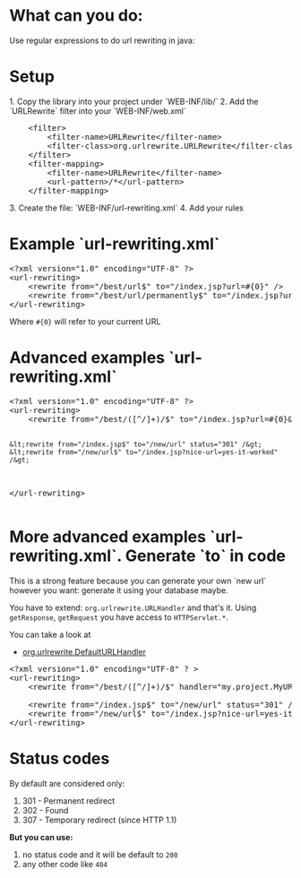 What can you do:
=======

Use regular expressions to do url rewriting in java:

<h1>Setup</h1>
1. Copy the library into your project under `WEB-INF/lib/`
2. Add the `URLRewrite` filter into your `WEB-INF/web.xml`
<pre>
	&lt;filter&gt;
		&lt;filter-name&gt;URLRewrite&lt;/filter-name&gt;
		&lt;filter-class&gt;org.urlrewrite.URLRewrite&lt;/filter-class&gt;
	&lt;/filter&gt;
	&lt;filter-mapping&gt;
		&lt;filter-name&gt;URLRewrite&lt;/filter-name&gt;
		&lt;url-pattern&gt;/*&lt;/url-pattern&gt;
	&lt;/filter-mapping&gt;
</pre>
3. Create the file: `WEB-INF/url-rewriting.xml`
4. Add your rules

<h1>Example `url-rewriting.xml`</h1>
<pre>
&lt;?xml version="1.0" encoding="UTF-8" ?&gt;
&lt;url-rewriting&gt;
	&lt;rewrite from="/best/url$" to="/index.jsp?url=#{0}" /&gt;
	&lt;rewrite from="/best/url/permanently$" to="/index.jsp?url=#{0}" status="301" /&gt;
&lt;/url-rewriting&gt;
</pre>

Where `#{0}` will refer to your current URL

<h1>Advanced examples `url-rewriting.xml`</h1>
<pre>
&lt;?xml version="1.0" encoding="UTF-8" ?&gt;
&lt;url-rewriting&gt;
	&lt;rewrite from="/best/([^/]+)/$" to="/index.jsp?url=#{0}&mySelection=#{1}" /&gt;
	
	&lt;rewrite from="/index.jsp$" to="/new/url" status="301" /&gt;
	&lt;rewrite from="/new/url$" to="/index.jsp?nice-url=yes-it-worked" /&gt;
&lt;/url-rewriting&gt;
</pre>

<h1>More advanced examples `url-rewriting.xml`. Generate `to` in code</h1>
This is a strong feature because you can generate your own `new url` however you want: generate it using your database maybe.

You have to extend: `org.urlrewrite.URLHandler` and that's it.
Using `getResponse`, `getRequest` you have access to `HTTPServlet.*`. 

You can take a look at 
- <a href="https://github.com/alexmuntean/java-url-rewriting/blob/master/org.urlrewrite/src/main/java/org/urlrewrite/DefaultURLHandler.java">org.urlrewrite.DefaultURLHandler</a>


<pre>
&lt;?xml version="1.0" encoding="UTF-8" ? &gt;
&lt;url-rewriting&gt;
	&lt;rewrite from="/best/([^/]+)/$" handler="my.project.MyURLHandlerImplementation" /&gt;
	
	&lt;rewrite from="/index.jsp$" to="/new/url" status="301" /&gt;
	&lt;rewrite from="/new/url$" to="/index.jsp?nice-url=yes-it-worked" /&gt;
&lt;/url-rewriting&gt;
</pre>

<h1>Status codes</h1>
By default are considered only:

1. 301 - Permanent redirect
2. 302 - Found
3. 307 - Temporary redirect (since HTTP 1.1)

<b>But you can use:</b>

1. no status code and it will be default to `200`
2. any other code like `404`
